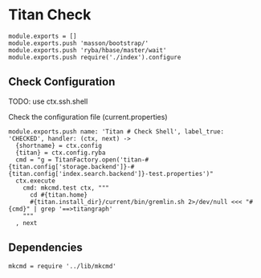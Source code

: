 
# Titan Check

    module.exports = []
    module.exports.push 'masson/bootstrap/'
    module.exports.push 'ryba/hbase/master/wait'
    module.exports.push require('./index').configure

## Check Configuration

TODO: use ctx.ssh.shell

Check the configuration file (current.properties)

    module.exports.push name: 'Titan # Check Shell', label_true: 'CHECKED', handler: (ctx, next) ->
      {shortname} = ctx.config
      {titan} = ctx.config.ryba
      cmd = "g = TitanFactory.open('titan-#{titan.config['storage.backend']}-#{titan.config['index.search.backend']}-test.properties')"
      ctx.execute
        cmd: mkcmd.test ctx, """
          cd #{titan.home}
          #{titan.install_dir}/current/bin/gremlin.sh 2>/dev/null <<< "#{cmd}" | grep '==>titangraph'
        """
      , next

## Dependencies

    mkcmd = require '../lib/mkcmd'
